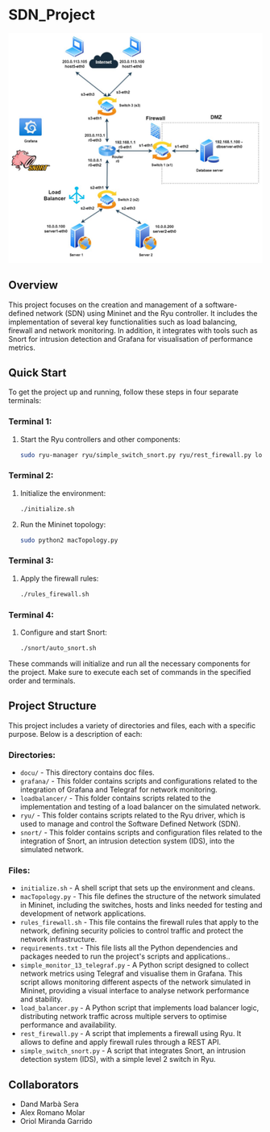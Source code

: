 # SDN_Project
![SDN_Project](docu/v2.jpeg)

## Overview
This project focuses on the creation and management of a software-defined network (SDN) using Mininet and the Ryu controller. It includes the implementation of several key functionalities such as load balancing, firewall and network monitoring. In addition, it integrates with tools such as Snort for intrusion detection and Grafana for visualisation of performance metrics.

## Quick Start

To get the project up and running, follow these steps in four separate terminals:

### Terminal 1:
1. Start the Ryu controllers and other components:
    ```sh
    sudo ryu-manager ryu/simple_switch_snort.py ryu/rest_firewall.py loadbalancer/load_balancer.py grafana/simple_monitor_13_telegraf.py
    ```


### Terminal 2:
1. Initialize the environment:
    ```sh
    ./initialize.sh
    ```
2. Run the Mininet topology:
    ```sh
    sudo python2 macTopology.py
    ```

### Terminal 3:
1. Apply the firewall rules:
    ```sh
    ./rules_firewall.sh
    ```

### Terminal 4:
1. Configure and start Snort:
    ```sh
    ./snort/auto_snort.sh
    ```

These commands will initialize and run all the necessary components for the project. Make sure to execute each set of commands in the specified order and terminals.


## Project Structure

This project includes a variety of directories and files, each with a specific purpose. Below is a description of each:

### Directories:

- `docu/` - This directory contains doc files.
- `grafana/` - This folder contains scripts and configurations related to the integration of Grafana and Telegraf for network monitoring.
- `loadbalancer/` - This folder contains scripts related to the implementation and testing of a load balancer on the simulated network.
- `ryu/` - This folder contains scripts related to the Ryu driver, which is used to manage and control the Software Defined Network (SDN).
- `snort/` - This folder contains scripts and configuration files related to the integration of Snort, an intrusion detection system (IDS), into the simulated network.

### Files:

- `initialize.sh` - A shell script that sets up the environment and cleans.
- `macTopology.py` - This file defines the structure of the network simulated in Mininet, including the switches, hosts and links needed for testing and development of network applications.
- `rules_firewall.sh` - This file contains the firewall rules that apply to the network, defining security policies to control traffic and protect the network infrastructure.
- `requirements.txt` - This file lists all the Python dependencies and packages needed to run the project's scripts and applications..
- `simple_monitor_13_telegraf.py` - A Python script designed to collect network metrics using Telegraf and visualise them in Grafana. This script allows monitoring different aspects of the network simulated in Mininet, providing a visual interface to analyse network performance and stability.
- `load_balancer.py` - A Python script that implements load balancer logic, distributing network traffic across multiple servers to optimise performance and availability.
- `rest_firewall.py` - A script that implements a firewall using Ryu. It allows to define and apply firewall rules through a REST API.
- `simple_switch_snort.py` - A script that integrates Snort, an intrusion detection system (IDS), with a simple level 2 switch in Ryu.



## Collaborators 
* Dand Marbà Sera
* Alex Romano Molar
* Oriol Miranda Garrido 